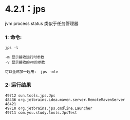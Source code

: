 # 4.2.1：jps

jvm process status 类似于任务管理器



### 1: 命令:

```
jps -l

-m 显示接收运行时参数
-v 显示接收的vm的参数

可以全部加一起用:  jps -mlv
```



### 2: 运行结果

```shell
49712 sun.tools.jps.Jps
48436 org.jetbrains.idea.maven.server.RemoteMavenServer
48421
49710 org.jetbrains.jps.cmdline.Launcher
49711 com.you.study.tools.JpsTest
```

